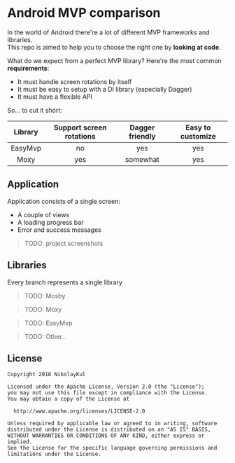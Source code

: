 # Android MVP comparison

In the world of Android there're a lot of different MVP frameworks and libraries.  
This repo is aimed to help you to choose the right one by __looking at code__.

What do we expect from a perfect MVP library? Here're the most common __requirements__:
- It must handle screen rotations by itself
- It must be easy to setup with a DI library (especially Dagger)
- It must have a flexible API

So... to cut it short:

| Library | Support screen rotations | Dagger friendly | Easy to customize |
| :-----: | :----------------------: | :-------------: | :---------------: |
| EasyMvp | no                       | yes             | yes               |
| Moxy    | yes                      | somewhat        | yes               |

## Application

Application consists of a single screen:
- A couple of views
- A loading progress bar
- Error and success messages

>TODO: project screenshots

## Libraries

Every branch represents a single library

>TODO: Mosby

>TODO: Moxy

>TODO: EasyMvp

>TODO: Other..

## License

	Copyright 2018 NikolayKul

	Licensed under the Apache License, Version 2.0 (the "License");
	you may not use this file except in compliance with the License.
	You may obtain a copy of the License at

	  http://www.apache.org/licenses/LICENSE-2.0

	Unless required by applicable law or agreed to in writing, software
	distributed under the License is distributed on an "AS IS" BASIS,
	WITHOUT WARRANTIES OR CONDITIONS OF ANY KIND, either express or implied.
	See the License for the specific language governing permissions and
	limitations under the License.
